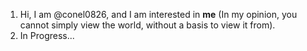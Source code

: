 1. Hi, I am @conel0826, and I am interested in **me** (In my opinion, you cannot simply view the world, without a basis to view it from). 
2. In Progress...


<!---
conel0826/conel0826 is a ✨ special ✨ repository because its `README.md` (this file) appears on your GitHub profile.
You can click the Preview link to take a look at your changes.
--->

